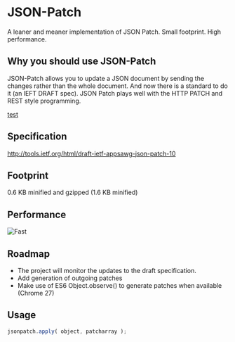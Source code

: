 JSON-Patch
==========

A leaner and meaner implementation of JSON Patch. Small footprint. High performance.

## Why you should use JSON-Patch

JSON-Patch allows you to update a JSON document by sending the changes rather than the whole document. 
And now there is a standard to do it (an IEFT DRAFT spec). JSON Patch plays well with the HTTP PATCH and
REST style programming.

[test](http://www.mnot.net/blog/2012/09/05/patch)


## Specification
http://tools.ietf.org/html/draft-ietf-appsawg-json-patch-10

## Footprint
0.6 KB minified and gzipped (1.6 KB minified)

## Performance
![Fast](http://www.rebelslounge.com/res/jsonpatch/chart.png)

## Roadmap

* The project will monitor the updates to the draft specification.
* Add generation of outgoing patches
* Make use of ES6 Object.observe() to generate patches when available (Chrome 27)

## Usage

```js
jsonpatch.apply( object, patcharray );
```

